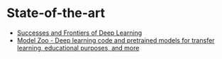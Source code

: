 # State-of-the-art

* [Successes and Frontiers of Deep Learning](https://www.slideshare.net/SebastianRuder/successes-and-frontiers-of-deep-learning)
* [Model Zoo - Deep learning code and pretrained models for transfer learning, educational purposes, and more](https://modelzoo.co/)

